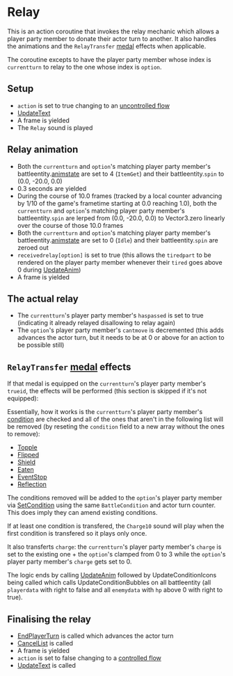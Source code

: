 # Relay
This is an action coroutine that invokes the relay mechanic which allows a player party member to donate their actor turn to another. It also handles the animations and the `RelayTransfer` [medal](../../../Enums%20and%20IDs/Medal.md) effects when applicable.

The coroutine excepts to have the player party member whose index is `currentturn` to relay to the one whose index is `option`.

## Setup

- `action` is set to true changing to an [uncontrolled flow](../Update%20flows/Uncontrolled%20flow.md)
- [UpdateText](../../Visual%20rendering/UpdateText.md)
- A frame is yielded
- The `Relay` sound is played

## Relay animation

- Both the `currentturn` and `option`'s matching player party member's battleentity.[animstate](../../../Entities/EntityControl/Animations/animstate.md) are set to 4 (`ItemGet`) and their battleentity.`spin` to (0.0, -20.0, 0.0)
- 0.3 seconds are yielded
- During the course of 10.0 frames (tracked by a local counter advancing by 1/10 of the game's frametime starting at 0.0 reaching 1.0), both the `currentturn` and `option`'s matching player party member's battleentity.`spin` are lerped from (0.0, -20.0, 0.0) to Vector3.zero linearly over the course of those 10.0 frames
- Both the `currentturn` and `option`'s matching player party member's battleentity.[animstate](../../../Entities/EntityControl/Animations/animstate.md) are set to 0 (`Idle`) and their battleentity.`spin` are zeroed out
- `receivedrelay[option]` is set to true (this allows the `tiredpart` to be rendered on the player party member whenever their `tired` goes above 0 during [UpdateAnim](../../Visual%20rendering/UpdateAnim.md))
- A frame is yielded

## The actual relay

- The `currentturn`'s player party member's `haspassed` is set to true (indicating it already relayed disallowing to relay again)
- The `option`'s player party member's `cantmove` is decremented (this adds advances the actor turn, but it needs to be at 0 or above for an action to be possible still)

## `RelayTransfer` [medal](../../../Enums%20and%20IDs/Medal.md) effects
If that medal is equipped on the `currentturn`'s player party member's `trueid`, the effects will be performed (this section is skipped if it's not equipped):

Essentially, how it works is the `currentturn`'s player party member's [condition](../../Actors%20states/Conditions.md) are checked and all of the ones that aren't in the following list will be removed (by reseting the `condition` field to a new array without the ones to remove):

- [Topple](../../Actors%20states/BattleCondition/Topple.md)
- [Flipped](../../Actors%20states/BattleCondition/Flipped.md)
- [Shield](../../Actors%20states/BattleCondition/Shield.md)
- [Eaten](../../Actors%20states/BattleCondition/Eaten.md)
- [EventStop](../../Actors%20states/BattleCondition/EventStop.md)
- [Reflection](../../Actors%20states/BattleCondition/Reflection.md)

The conditions removed will be added to the `option`'s player party member via [SetCondition](../../Actors%20states/Conditions%20methods/SetCondition.md) using the same `BattleCondition` and actor turn counter. This does imply they can amend existing conditions.

If at least one condition is transfered, the `Charge10` sound will play when the first condition is transfered so it plays only once.

It also transferts `charge`: the `currentturn`'s player party member's `charge` is set to the existing one + the `option`'s clamped from 0 to 3 while the `option`'s player party member's `charge` gets set to 0.

The logic ends by calling [UpdateAnim](../../Visual%20rendering/UpdateAnim.md) followed by UpdateConditionIcons being called which calls UpdateConditionBubbles on all battleentity (all `playerdata` with right to false and all `enemydata` with `hp` above 0 with right to true).

## Finalising the relay

- [EndPlayerTurn](../EndPlayerTurn.md) is called which advances the actor turn
- [CancelList](../../Player%20UI/CancelList.md) is called
- A frame is yielded
- `action` is set to false changing to a [controlled flow](../Update%20flows/Controlled%20flow.md)
- [UpdateText](../../Visual%20rendering/UpdateText.md) is called
